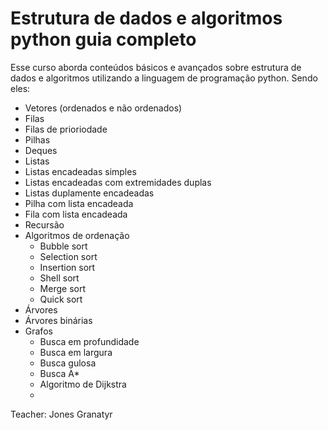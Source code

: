 # Estrutura de dados e algoritmos python guia completo

Esse curso aborda conteúdos básicos e avançados sobre estrutura de dados e algoritmos utilizando a linguagem de programação python.
Sendo eles:
- Vetores (ordenados e não ordenados)
- Filas
- Filas de prioriodade
- Pilhas
- Deques
- Listas
- Listas encadeadas simples
- Listas encadeadas com extremidades duplas
- Listas duplamente encadeadas
- Pilha com lista encadeada
- Fila com lista encadeada
- Recursão
- Algoritmos de ordenação
  - Bubble sort
  - Selection sort
  - Insertion sort
  - Shell sort
  - Merge sort
  - Quick sort
- Árvores 
- Árvores binárias
- Grafos
  - Busca em profundidade
  - Busca em largura
  - Busca gulosa
  - Busca A*
  - Algoritmo de Dijkstra
  - 

Teacher: Jones Granatyr
